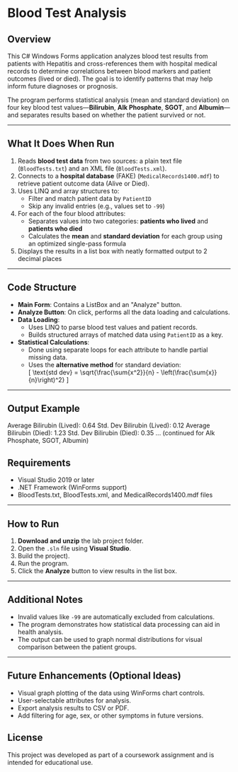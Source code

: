 # Blood Test Analysis

## Overview

This C# Windows Forms application analyzes blood test results from patients with Hepatitis and cross-references them with hospital medical records to determine correlations between blood markers and patient outcomes (lived or died). The goal is to identify patterns that may help inform future diagnoses or prognosis.

The program performs statistical analysis (mean and standard deviation) on four key blood test values—**Bilirubin**, **Alk Phosphate**, **SGOT**, and **Albumin**—and separates results based on whether the patient survived or not.

---

## What It Does When Run

1. Reads **blood test data** from two sources: a plain text file (`BloodTests.txt`) and an XML file (`BloodTests.xml`).
2. Connects to a **hospital database** (FAKE) (`MedicalRecords1400.mdf`) to retrieve patient outcome data (Alive or Died).
3. Uses LINQ and array structures to:
   - Filter and match patient data by `PatientID`
   - Skip any invalid entries (e.g., values set to `-99`)
4. For each of the four blood attributes:
   - Separates values into two categories: **patients who lived** and **patients who died**
   - Calculates the **mean** and **standard deviation** for each group using an optimized single-pass formula
5. Displays the results in a list box with neatly formatted output to 2 decimal places

---

## Code Structure

- **Main Form**: Contains a ListBox and an "Analyze" button.
- **Analyze Button**: On click, performs all the data loading and calculations.
- **Data Loading**:
  - Uses LINQ to parse blood test values and patient records.
  - Builds structured arrays of matched data using `PatientID` as a key.
- **Statistical Calculations**:
  - Done using separate loops for each attribute to handle partial missing data.
  - Uses the **alternative method** for standard deviation:  
    \[
    \text{std dev} = \sqrt{\frac{\sum{x^2}}{n} - \left(\frac{\sum{x}}{n}\right)^2}
    \]

---

## Output Example

Average Bilirubin (Lived): 0.64
Std. Dev Bilirubin (Lived): 0.12
Average Bilirubin (Died): 1.23
Std. Dev Bilirubin (Died): 0.35
... (continued for Alk Phosphate, SGOT, Albumin)

## Requirements

- Visual Studio 2019 or later  
- .NET Framework (WinForms support)  
- BloodTests.txt, BloodTests.xml, and MedicalRecords1400.mdf files  

---

## How to Run

1. **Download and unzip** the lab project folder.
2. Open the `.sln` file using **Visual Studio**.
3. Build the project).
4. Run the program.
5. Click the **Analyze** button to view results in the list box.

---

## Additional Notes

- Invalid values like `-99` are automatically excluded from calculations.
- The program demonstrates how statistical data processing can aid in health analysis.
- The output can be used to graph normal distributions for visual comparison between the patient groups.

---

## Future Enhancements (Optional Ideas)

- Visual graph plotting of the data using WinForms chart controls.
- User-selectable attributes for analysis.
- Export analysis results to CSV or PDF.
- Add filtering for age, sex, or other symptoms in future versions.

## License

This project was developed as part of a coursework assignment and is intended for educational use.
